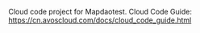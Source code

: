 Cloud code project for Mapdaotest. Cloud Code Guide: https://cn.avoscloud.com/docs/cloud_code_guide.html